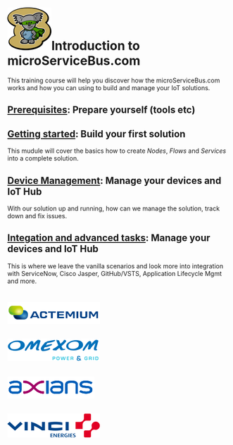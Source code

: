 # <img src="./img/msb-logo-big.png" alt="Node.js" />Introduction to microServiceBus.com
This training course will help you discover how the microServiceBus.com works and how you can using to build and manage your IoT solutions.

## [Prerequisites](./Prerequisites.md): Prepare yourself (tools etc)

## [Getting started](./GettingStarted.md): Build your first solution
This mudule will cover the basics how to create *Nodes*, *Flows* and *Services* into a complete solution.

## [Device Management](./ManageYourDevices): Manage your devices and IoT Hub
With our solution up and running, how can we manage the solution, track down and fix issues.

## [Integation and advanced tasks](./ManageYourDevices): Manage your devices and IoT Hub 
This is where we leave the vanilla scenarios and look more into integration with ServiceNow, Cisco Jasper, GitHub/VSTS, Application 
Lifecycle Mgmt and more. 

#
## <img src="./img/actemium-logo.png" alt="Node.js" />
## <img src="./img/omexom-logo.png" alt="Node.js" />
## <img src="./img/axians-logo.png" alt="Node.js" />
## <img src="./img/vincienergies-logo.png" alt="Node.js" />
#